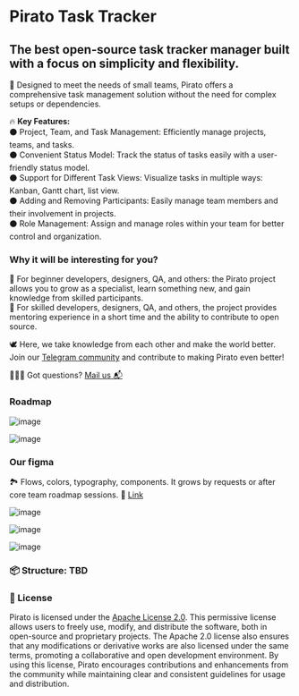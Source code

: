 # Pirato Task Tracker

## **The best open-source task tracker manager built with a focus on simplicity and flexibility.**  

🛵 Designed to meet the needs of small teams, Pirato offers a comprehensive task management solution without the need for complex setups or dependencies.

🔥 **Key Features:**  
⚫️ Project, Team, and Task Management: Efficiently manage projects, teams, and tasks.  
⚫️ Convenient Status Model: Track the status of tasks easily with a user-friendly status model.  
⚫️ Support for Different Task Views: Visualize tasks in multiple ways: Kanban, Gantt chart, list view.  
⚫️ Adding and Removing Participants: Easily manage team members and their involvement in projects.  
⚫️ Role Management: Assign and manage roles within your team for better control and organization.  

### Why it will be interesting for you?  
🔴 For beginner developers, designers, QA, and others: the Pirato project allows you to grow as a specialist, learn something new, and gain knowledge from skilled participants.    
🔴 For skilled developers, designers, QA, and others, the project provides mentoring experience in a short time and the ability to contribute to open source.  

🕊️ Here, we take knowledge from each other and make the world better. Join our [Telegram community](https://t.me/+U59zeykgrwYwYWQy) and contribute to making Pirato even better!

🙋🏾‍♀️ Got questions? [Mail us 📬](piratotasktracker@gmal.com)

### Roadmap

![image](https://github.com/user-attachments/assets/e01769ac-f45e-49d6-a582-c08e00dcae6c)  


![image](https://github.com/user-attachments/assets/3d8282c9-f330-4236-bac4-c95b6d7b8a22)






### Our figma  
🏞️ Flows, colors, typography, components. It grows by requests or after core team roadmap sessions.
🔗 [Link](https://www.figma.com/design/UnwvwBG3v5lyXohnIMTzRY/Tracker?node-id=1-3) 
  
![image](https://github.com/user-attachments/assets/6b0ccef1-3bcf-42d3-a77b-4d7664992606)  

![image](https://github.com/user-attachments/assets/826b99e2-4ff4-4590-aed9-f534834c3cc7)  

![image](https://github.com/user-attachments/assets/2e9024f8-e799-4681-9d1d-1bac9c6d5741)  


### 📦 Structure: TBD  

### 🪪 License  
Pirato is licensed under the [Apache License 2.0](https://www.apache.org/licenses/LICENSE-2.0). This permissive license allows users to freely use, modify, and distribute the software, both in open-source and proprietary projects. The Apache 2.0 license also ensures that any modifications or derivative works are also licensed under the same terms, promoting a collaborative and open development environment. By using this license, Pirato encourages contributions and enhancements from the community while maintaining clear and consistent guidelines for usage and distribution.






